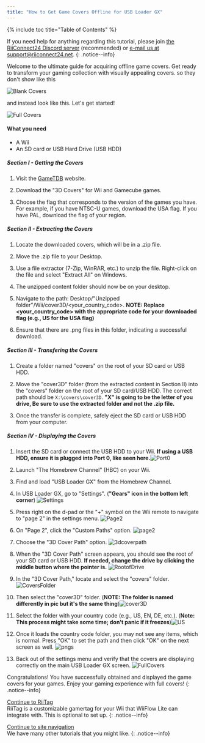 ```yaml
---
title: "How to Get Game Covers Offline for USB Loader GX"
---
```


{% include toc title="Table of Contents" %}

If you need help for anything regarding this tutorial, please join [the RiiConnect24 Discord server](https://discord.gg/rc24) (recommended) or [e-mail us at support@riiconnect24.net](mailto:support@riiconnect24.net).
{: .notice--info}

Welcome to the ultimate guide for acquiring offline game covers. Get ready to transform your gaming collection with visually appealing covers. so they don't show like this

![Blank Covers](/images/USBLoadergx/BlankCovers.png)

and instead look like this. Let's get started!

![Full Covers](/images/USBLoadergx/3Dcovers.png)


#### What you need

* A Wii
* An SD card or USB Hard Drive (USB HDD)

##### Section I - Getting the Covers

1. Visit the [GameTDB](https://www.gametdb.com/Wii/Downloads#cover_packs) website.

1. Download the "3D Covers" for Wii and Gamecube games.

1. Choose the flag that corresponds to the version of the games you have. For example, if you have NTSC-U games, download the USA flag. If you have PAL, download the flag of your region.

##### Section II - Extracting the Covers

1. Locate the downloaded covers, which will be in a .zip file.

1. Move the .zip file to your Desktop.
    
1. Use a file extractor (7-Zip, WinRAR, etc.) to unzip the file. Right-click on the file and select "Extract All" on Windows.
    
1. The unzipped content folder should now be on your desktop.
    
1. Navigate to the path: Desktop/"Unzipped folder"/Wii/cover3D/<your_country_code>. **NOTE: Replace <your_country_code> with the appropriate code for your downloaded flag (e.g., US for the USA flag)**

1. Ensure that there are .png files in this folder, indicating a successful download.

##### Section III - Transfering the Covers

1. Create a folder named "covers" on the root of your SD card or USB HDD.
    
1. Move the "cover3D" folder (from the extracted content in Section II) into the "covers" folder on the root of your SD card/USB HDD. The correct path should be ```X:\covers\cover3D```. **"X" is going to be the letter of you drive, Be sure to use the extracted folder and not the .zip file.**

1. Once the transfer is complete, safely eject the SD card or USB HDD from your computer.

##### Section IV - Displaying the Covers

1. Insert the SD card or connect the USB HDD to your Wii. **If using a USB HDD, ensure it is plugged into Port 0, like seen here.**![Port0](/images/USBLoadergx/Port0.png)

1. Launch "The Homebrew Channel" (HBC) on your Wii.

1. Find and load "USB Loader GX" from the Homebrew Channel.

1. In USB Loader GX, go to "Settings". (**"Gears" icon in the bottom left corner**)
![Settings](/images/USBLoadergx/Settings.png)

1. Press right on the d-pad or the "+" symbol on the Wii remote to navigate to "page 2" in the settings menu. ![Page2](/images/USBLoadergx/Page_2.png)

1. On "Page 2", click the "Custom Paths" option. ![page2](/images/USBLoadergx/Custom_Paths.png) 

1. Choose the "3D Cover Path" option. ![3dcoverpath](/images/USBLoadergx/3D_Cover_Path.png)
 
 1. When the "3D Cover Path" screen appears, you should see the root of your SD card or USB HDD. **If needed, change the drive by clicking the middle button where the pointer is.** ![RootofDrive](/images/USBLoadergx/Switch_Drives.png)

 1. In the "3D Cover Path," locate and select the "covers" folder. ![CoversFolder](/images/USBLoadergx/Root_Covers.png)

 1. Then select the "cover3D" folder. (**NOTE: The folder is named differently in pic but it's the same thing**)![cover3D](/images/USBLoadergx/3DCoversFolder.png) 

1. Select the folder with your country code (e.g., US, EN, DE, etc.). (**Note: This process might take some time; don't panic if it freezes**)![US](/images/USBLoadergx/Game_Region_Folder.png)

1. Once it loads the country code folder, you may not see any items, which is normal. Press "OK" to set the path and then click "OK" on the next screen as well. ![pngs](/images/USBLoadergx/pngs.png)

1. Back out of the settings menu and verify that the covers are displaying correctly on the main USB Loader GX screen. ![FullCovers](/images/USBLoadergx/3Dcovers.png)

Congratulations! You have successfully obtained and displayed the game covers for your games. Enjoy your gaming experience with full covers!
{: .notice--info}

[Continue to RiiTag](riitag)<br>
RiiTag is a customizable gamertag for your Wii that WiiFlow Lite can integrate with. This is optional to set up.
{: .notice--info}

[Continue to site navigation](site-navigation)<br>
We have many other tutorials that you might like.
{: .notice--info}
